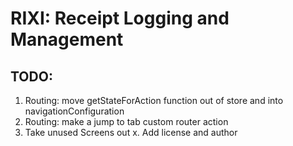 # RIXI: Receipt Logging and Management

## TODO:
1. Routing: move getStateForAction function out of store and into navigationConfiguration
2. Routing: make a jump to tab custom router action
3. Take unused Screens out
x. Add license and author
